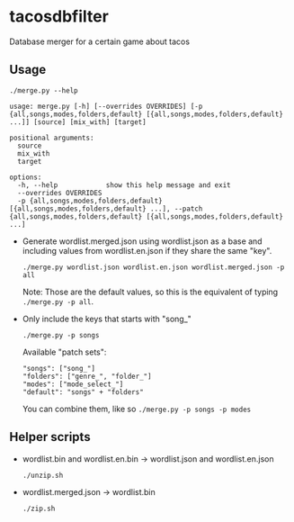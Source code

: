 # tacosdbfilter
Database merger for a certain game about tacos

## Usage

```
./merge.py --help

usage: merge.py [-h] [--overrides OVERRIDES] [-p {all,songs,modes,folders,default} [{all,songs,modes,folders,default} ...]] [source] [mix_with] [target]

positional arguments:
  source
  mix_with
  target

options:
  -h, --help            show this help message and exit
  --overrides OVERRIDES
  -p {all,songs,modes,folders,default} [{all,songs,modes,folders,default} ...], --patch {all,songs,modes,folders,default} [{all,songs,modes,folders,default} ...]
```

- Generate wordlist.merged.json using wordlist.json as a base and including values from wordlist.en.json if they share the same "key".
  ```
  ./merge.py wordlist.json wordlist.en.json wordlist.merged.json -p all
  ```
  Note: Those are the default values, so this is the equivalent of typing `./merge.py -p all`.
  
- Only include the keys that starts with "song_"
  ```
  ./merge.py -p songs
  ```
  Available "patch sets":
  ```
  "songs": ["song_"]
  "folders": ["genre_", "folder_"]
  "modes": ["mode_select_"]
  "default": "songs" + "folders"
  ```
  You can combine them, like so `./merge.py -p songs -p modes`
  
## Helper scripts

- wordlist.bin and wordlist.en.bin -> wordlist.json and wordlist.en.json
  ```
  ./unzip.sh
  ```
  
- wordlist.merged.json -> wordlist.bin
  ```
  ./zip.sh
  ```
